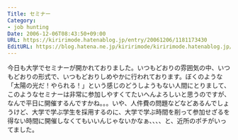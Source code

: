 ```yaml
---
Title: セミナー
Category:
- job hunting
Date: 2006-12-06T08:43:50+09:00
URL: https://kiririmode.hatenablog.jp/entry/20061206/1181173430
EditURL: https://blog.hatena.ne.jp/kiririmode/kiririmode.hatenablog.jp/atom/entry/8454420450078217864
---
```


今日も大学でセミナーが開かれておりました。いつもどおりの雰囲気の中、いつもどおりの形式で、いつもどおりしめやかに行われております。ぼくのような「太陽の光だ！やられる！」という感じのどうしようもない人間にとりまして、このようなセミナーは非常に参加しやすくてたいへんよろしいと思うのですが、なんで平日に開催するんですかね。。。いや、人件費の問題などなどあるんでしょうけど、大学で学ぶ学生を採用するのに、大学で学ぶ時間を削って参加せざるを得ない時間に開催しなくてもいいんじゃないかなぁ、、、、と、近所のポチがいってました。
